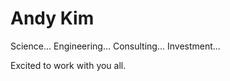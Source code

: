 # Andy Kim 

Science...
Engineering...
Consulting... 
Investment... 

Excited to work with you all.
